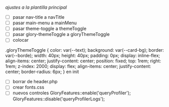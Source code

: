 *ajustes a la plantilla principal*

- [ ] pasar nav-title a navTitle
- [ ] pasar main-menu a mainMenu
- [ ] pasar theme-toggle a themeToggle
- [ ] pasar glory-themeToggle a gloryThemeToggle
- [ ] colocar 

.gloryThemeToggle {
        color: var(--text);
    background: var(--card-bg);
    border: var(--borde);
    width: 40px;
    height: 40px;
    padding: 0px;
    display: inline-flex;
    align-items: center;
    justify-content: center;
    position: fixed;
    top: 1rem;
    right: 1rem;
    z-index: 2000;
    display: flex;
    align-items: center;
    justify-content: center;
    border-radius: 6px;
} en init

- [ ] borrar <?php echo ThemeToggle::render(); ?> de header.php
- [ ] crear fonts.css
- [ ] nuevos controles 
GloryFeatures::enable('queryProfiler');
GloryFeatures::disable('queryProfilerLogs'); 